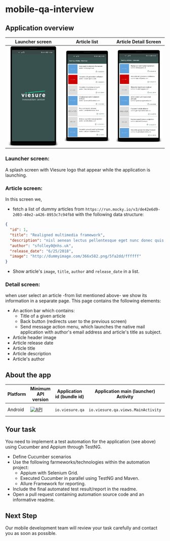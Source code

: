 # mobile-qa-interview

## Application overview

| Launcher screen  | Article list | Article Detail Screen |
| ---------------- | ------------ |---------------------- |
| ![Launcher screen](./resources/ss-01.png) | ![Article list](./resources/ss-02.png) | ![Article Detail Screen](./resources/ss-02.png) |

### Launcher screen: 
A splash screen with Viesure logo that appear while the application is launching.

### Article screen: 
In this screen we,
* fetch a list of dummy articles from `https://run.mocky.io/v3/de42e6d9-2d03-40e2-a426-8953c7c94fb8` with the following data structure:

```json
{
  "id": 1,
  "title": "Realigned multimedia framework",
  "description": "nisl aenean lectus pellentesque eget nunc donec quis orci eget orci vitae mattis nibh ligula",
  "author": "sfolley0@nhs.uk",
  "release_date": "6/25/2018",
  "image": "http://dummyimage.com/366x582.png/5fa2dd/ffffff"
}

```
* Show article's `image`, `title`, `author` and `release_date` in a list.

### Detail screen:
when user select an article -from list mentioned above- we show its information in a separate page. This page contains the following elements:
* An action bar which contains:
  * Title of a given article
  * Back button (redirects user to the previous screen)
  * Send message action menu, which launches the native mail application with author's email address and article's title as subject.
* Article header image
* Article release date
* Article title
* Article description
* Article's author

## About the app
| Platform  | Minimum API version | Application id (bundle id) | Application main (launcher) Activity | Artifact |
| --------- | ------------------- |--------------------------- | ------------------------------------ | -------- |
| Android | [![API](https://img.shields.io/badge/API-23%2B-blue.svg?style=flat)](https://android-arsenal.com/api?level=23) | `io.viesure.qa` | `io.viesure.qa.views.MainActivity` | [download APK](./app/android/qa-interview.apk) |

## Your task
You need to implement a test automation for the application (see above) using Cucumber and Appium through TestNG.
* Define Cucumber scenarios
* Use the following farmeworks/technologies within the automation project:
  * Appium with Selenium Grid.
  * Executed Cucumber in parallel using TestNG and Maven.
  * Allure Framework for reporting.
* Include the final automated test result/report in the readme.
* Open a pull request containing automation source code and an informative readme.

## Next Step
Our mobile development team will review your task carefully and contact you as soon as possible.



